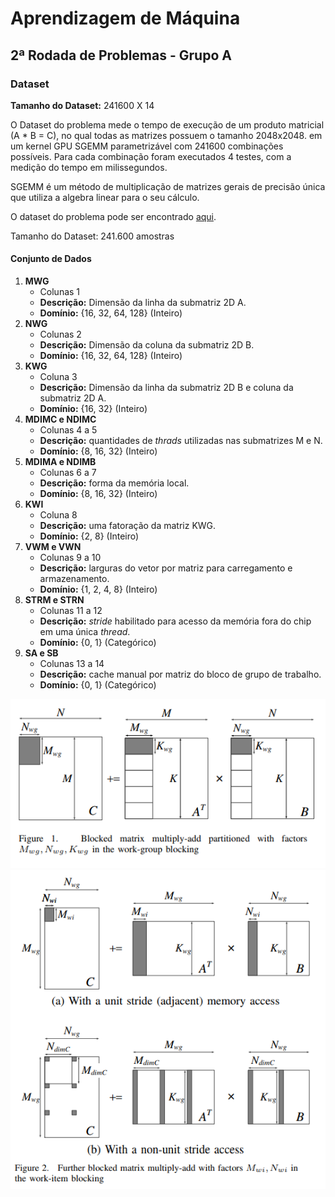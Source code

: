 # Aprendizagem de Máquina

## 2ª Rodada de Problemas - Grupo A

### Dataset

**Tamanho do Dataset:** 241600 X 14

O Dataset do problema mede o tempo de execução de um produto matricial (A * B = C), no qual todas as matrizes possuem o tamanho 2048x2048. em um kernel GPU SGEMM parametrizável com 241600 combinações possíveis. Para cada combinação foram executados 4 testes, com a medição do tempo em milissegundos.

SGEMM é um método de multiplicação de matrizes gerais de precisão única que utiliza a algebra linear para o seu cálculo.

O dataset do problema pode ser encontrado [aqui](https://archive.ics.uci.edu/ml/datasets/SGEMM+GPU+kernel+performance#).

Tamanho do Dataset: 241.600 amostras

#### Conjunto de Dados

1. **MWG**
    * Colunas 1
    * **Descrição:** Dimensão da linha da submatriz 2D A.
    * **Domínio:** {16, 32, 64, 128} (Inteiro)
1. **NWG**
    * Colunas 2
    * **Descrição:** Dimensão da coluna da submatriz 2D B.
    * **Domínio:** {16, 32, 64, 128} (Inteiro)
1. **KWG**
    * Coluna 3
    * **Descrição:** Dimensão da linha da submatriz 2D B e coluna da submatriz 2D A.
    * **Domínio:** {16, 32} (Inteiro)
1. **MDIMC e NDIMC**
    * Colunas 4 a 5
    * **Descrição:** quantidades de _thrads_ utilizadas nas submatrizes M e N.
    * **Domínio:** {8, 16, 32} (Inteiro)
1. **MDIMA e NDIMB**
    * Colunas 6 a 7
    * **Descrição:** forma da memória local.
    * **Domínio:** {8, 16, 32} (Inteiro)
1. **KWI**
    * Coluna 8
    * **Descrição:** uma fatoração da matriz KWG.
    * **Domínio:** {2, 8} (Inteiro)
1. **VWM e VWN**
    * Colunas 9 a 10
    * **Descrição:** larguras do vetor por matriz para carregamento e armazenamento.
    * **Domínio:** {1, 2, 4, 8} (Inteiro)
1. **STRM e STRN**
    * Colunas 11 a 12
    * **Descrição:** _stride_ habilitado para acesso da memória fora do chip em uma única _thread_.
    * **Domínio:** {0, 1} (Categórico)
1. **SA e SB**
    * Colunas 13 a 14
    * **Descrição:** cache manual por matriz do bloco de grupo de trabalho.
    * **Domínio:** {0, 1} (Categórico)

![Primeira Divisão](https://github.com/icaropires/gpu-kernel-performance/blob/master/images/matrix_blocks.png?raw=true)
![Segunda Divisão](https://github.com/icaropires/gpu-kernel-performance/blob/master/images/matrix_sublocks.png?raw=true)

